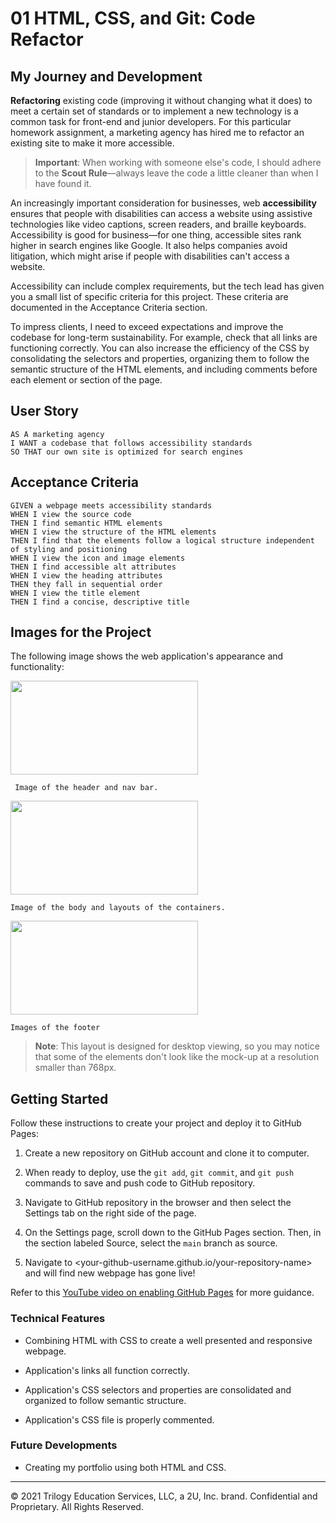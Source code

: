 # 01 HTML, CSS, and Git: Code Refactor

## My Journey and Development

**Refactoring** existing code (improving it without changing what it does) to meet a certain set of standards or to implement a new technology is a common task for front-end and junior developers. For this particular homework assignment, a marketing agency has hired me to refactor an existing site to make it more accessible.

> **Important**: When working with someone else's code, I should adhere to the **Scout Rule**&mdash;always leave the code a little cleaner than when I have found it.

An increasingly important consideration for businesses, web **accessibility** ensures that people with disabilities can access a website using assistive technologies like video captions, screen readers, and braille keyboards. Accessibility is good for business&mdash;for one thing, accessible sites rank higher in search engines like Google. It also helps companies avoid litigation, which might arise if people with disabilities can't access a website.

Accessibility can include complex requirements, but the tech lead has given you a small list of specific criteria for this project. These criteria are documented in the Acceptance Criteria section.

To impress clients, I need to exceed expectations and improve the codebase for long-term sustainability. For example, check that all links are functioning correctly. You can also increase the efficiency of the CSS by consolidating the selectors and properties, organizing them to follow the semantic structure of the HTML elements, and including comments before each element or section of the page.

## User Story

```
AS A marketing agency
I WANT a codebase that follows accessibility standards
SO THAT our own site is optimized for search engines
```

## Acceptance Criteria

```
GIVEN a webpage meets accessibility standards
WHEN I view the source code
THEN I find semantic HTML elements
WHEN I view the structure of the HTML elements
THEN I find that the elements follow a logical structure independent of styling and positioning
WHEN I view the icon and image elements
THEN I find accessible alt attributes
WHEN I view the heading attributes
THEN they fall in sequential order
WHEN I view the title element
THEN I find a concise, descriptive title
```

## Images for the Project

The following image shows the web application's appearance and functionality:

<image src="https://user-images.githubusercontent.com/94832331/160287095-ce7e3692-1700-488c-88ff-29e478867c62.png" width=300 height=150> 
  
```
 Image of the header and nav bar.
  ```
  
<image src="https://user-images.githubusercontent.com/94832331/160287180-79b0f59a-845e-42d6-be04-23947f9e1cb4.png" width=300 height=150> 
 
  ```
 Image of the body and layouts of the containers.
  ```
  
 <image src="https://user-images.githubusercontent.com/94832331/160287302-def0d811-6a83-4dc0-9b49-0bb353f6e186.png" width=300 height=150> 
   
   ```
   Images of the footer
   ```

  
> **Note**: This layout is designed for desktop viewing, so you may notice that some of the elements don't look like the mock-up at a resolution smaller than 768px. 
> 

## Getting Started

Follow these instructions to create your project and deploy it to GitHub Pages:

1. Create a new repository on GitHub account and clone it to computer.

2. When ready to deploy, use the `git add`, `git commit`, and `git push` commands to save and push code to GitHub repository.

3. Navigate to GitHub repository in the browser and then select the Settings tab on the right side of the page.

4. On the Settings page, scroll down to the GitHub Pages section. Then, in the section labeled Source, select the `main` branch as source.

5. Navigate to <your-github-username.github.io/your-repository-name> and will find new webpage has gone live! 

Refer to this [YouTube video on enabling GitHub Pages](https://youtu.be/P4Mu1t5rIXg) for more guidance.



### Technical Features

- Combining HTML with CSS to create a well presented and responsive webpage.

- Application's links all function correctly.

- Application's CSS selectors and properties are consolidated and organized to follow semantic structure.

- Application's CSS file is properly commented.


### Future Developments

- Creating my portfolio using both HTML and CSS.




---

© 2021 Trilogy Education Services, LLC, a 2U, Inc. brand. Confidential and Proprietary. All Rights Reserved.

